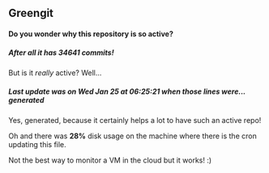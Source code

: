 ## Greengit

#### Do you wonder why this repository is so active?

##### After all it has 34641 commits!

But is it *really* active? Well...

##### Last update was on Wed Jan 25 at 06:25:21 when those lines were... generated

Yes, generated, because it certainly helps a lot to have such an active repo!

Oh and there was **28%** disk usage on the machine
where there is the cron updating this file.

Not the best way to monitor a VM in the cloud but it works! :)
